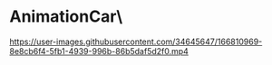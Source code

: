 # AnimationCar\



https://user-images.githubusercontent.com/34645647/166810969-8e8cb6f4-5fb1-4939-996b-86b5daf5d2f0.mp4

